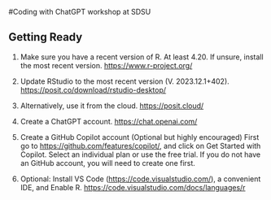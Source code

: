 #Coding with ChatGPT workshop at SDSU


## Getting Ready

1.	Make sure you have a recent version of R. At least 4.20. If unsure, install the most recent version. https://www.r-project.org/ 
2.	Update RStudio to the most recent version (V. 2023.12.1+402). https://posit.co/download/rstudio-desktop/
3.	Alternatively, use it from the cloud. https://posit.cloud/ 
4.	Create a ChatGPT account. https://chat.openai.com/
5.	Create a GitHub Copilot account (Optional but highly encouraged)
First go to https://github.com/features/copilot/, and click on Get Started with Copilot.  Select an individual plan or use the free trial. If you do not have an GitHub account, you will need to create one first. 

6.	Optional: Install VS Code (https://code.visualstudio.com/), a convenient IDE,  and Enable R. https://code.visualstudio.com/docs/languages/r 
